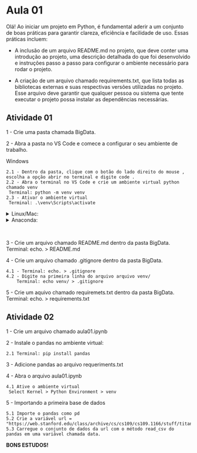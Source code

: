 # Aula 01

Olá! Ao iniciar um projeto em Python, é fundamental aderir a um conjunto de boas práticas para garantir clareza, eficiência e facilidade de uso. Essas práticas incluem:

- A inclusão de um arquivo README.md no projeto, que deve conter uma introdução ao projeto, uma descrição detalhada do que foi desenvolvido e instruções passo a passo para configurar o ambiente necessário para rodar o projeto.

- A criação de um arquivo chamado requirements.txt, que lista todas as bibliotecas externas e suas respectivas versões utilizadas no projeto. Esse arquivo deve garantir que qualquer pessoa ou sistema que tente executar o projeto possa instalar as dependências necessárias.

## Atividade 01

1 - Crie uma pasta chamada BigData.

2 - Abra a pasta no VS Code e comece a configurar o seu ambiente de trabalho.

Windows

    2.1 - Dentro da pasta, clique com o botão do lado direito do mouse , escolha a opção abrir no terminal e digite code . 
    2.2 - Abra o terminal no VS Code e crie um ambiente virtual python chamado venv
     Terminal: python -m venv venv
    2.3 - Ativar o ambiente virtual
     Terminal: .\venv\Scripts\activate

<details>
  <summary>Linux/Mac:</summary>
  
    2.1 - Dentro da pasta, clique com o botão do lado direito do mouse , escolha a opção abrir no terminal e digite code . 
    2.2 - Abra o terminal no VS Code e crie um ambiente virtual python chamado venv
     Terminal: python3 -m venv venv
    2.3 - Ativar o ambiente virtual
     Terminal: souce venv/bin/activate    
  
</details>

<details>
  <summary>Anaconda:</summary>
  
    2.1 - Dentro da pasta, clique com o botão do lado direito do mouse , escolha a opção abrir no terminal e digite code . 
    2.2 - Abra o terminal no VS Code e crie um ambiente virtual python chamado venv
     Terminal: conda create --name venv
    2.3 - Ativar o ambiente virtual
     Terminal: conda activate ./venv  
  
</details>

&nbsp;

3 - Crie um arquivo chamado README.md dentro da pasta BigData.
     Terminal: echo. > README.md

4 - Crie um arquivo chamado .gitignore dentro da pasta BigData.

    4.1 - Terminal: echo. > .gitignore
    4.2 - Digite na primeira linha do arquivo arquivo venv/
        Terminal: echo venv/ > .gitignore

5 - Crie um aquivo chamado requiremets.txt dentro da pasta BigData.
     Terminal: echo. > requirements.txt


## Atividade 02

1 - Crie um arquivo chamado aula01.ipynb

2 - Instale o pandas no ambiente virtual:
    
    2.1 Terminal: pip install pandas

3 - Adicione pandas ao arquivo requeriments.txt

4 - Abra o arquivo aula01.ipynb

    4.1 Ative o ambiente virtual
     Select Kernel > Python Environment > venv

5 - Importando a primeira base de dados

    5.1 Importe o pandas como pd
    5.2 Crie a variável url = "https://web.stanford.edu/class/archive/cs/cs109/cs109.1166/stuff/titanic.csv"
    5.3 Carregue o conjunto de dados da url com o método read_csv do pandas em uma variável chamada data.

**BONS ESTUDOS!**